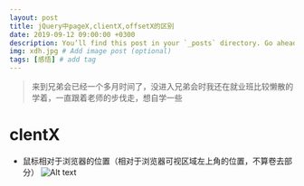 ```yaml
---
layout: post
title: jQuery中pageX,clientX,offsetX的区别
date: 2019-09-12 09:00:00 +0300
description: You’ll find this post in your `_posts` directory. Go ahead and edit it and re-build the site to see your changes. # Add post description (optional)
img: xdh.jpg # Add image post (optional)
tags: [感悟] # add tag
---
```


>来到兄弟会已经一个多月时间了，没进入兄弟会时我还在就业班比较懒散的学着，一直跟着老师的步伐走，想自学一些

# clentX
* 鼠标相对于浏览器的位置（相对于浏览器可视区域左上角的位置，不算卷去部分）
![Alt text]("/assets/img/clentX.jpg")
